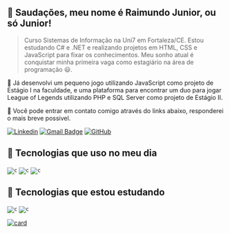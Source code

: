 ## 👋 Saudações, meu nome é <strong>Raimundo Junior</strong>, ou só Junior!

> Curso Sistemas de Informação na Uni7 em Fortaleza/CE. Estou estudando C# e .NET e realizando projetos em HTML, CSS e JavaScript para fixar os conhecimentos. Meu sonho atual é conquistar minha primeira vaga como estagiário na área de programação 😃.

🔭 Já desenvolvi um pequeno jogo utilizando JavaScript como projeto de Estágio I na faculdade, e uma plataforma para encontrar um duo para jogar League of Legends utilizando PHP e SQL Server como projeto de Estágio II.

💬 Você pode entrar em contato comigo através do links abaixo, responderei o mais breve possivel.

[![Linkedin](https://img.shields.io/badge/-raimundojunior99-blue?style=flat-square&logo=Linkedin&logoColor=white&link=https://www.linkedin.com/in/raimundojunior99/)](https://www.linkedin.com/in/raimundojunior99/)
[![Gmail Badge](https://img.shields.io/badge/-juniorod99@gmail.com-006bed?style=flat-square&logo=Gmail&logoColor=white&link=mailto:SEU-EMAIL)](mailto:juniorod99@gmail.com)
[![GitHub](https://img.shields.io/github/followers/juniorod99?label=follow&style=social)](https://github.com/juniorod99)

## 🚀 Tecnologias que uso no meu dia

<code><img src="https://img.shields.io/badge/HTML5-E34F26?style=for-the-badge&logo=html5&logoColor=white" alt="c"/></code>
<code><img src="https://img.shields.io/badge/CSS3-1572B6?style=for-the-badge&logo=css3&logoColor=white" alt="c"/></code>
<code><img src="https://img.shields.io/badge/JavaScript-F7DF1E?style=for-the-badge&logo=javascript&logoColor=black" alt="c"/></code>

## 🤯 Tecnologias que estou estudando

<code><img src="https://img.shields.io/badge/C%23-239120?style=for-the-badge&logo=c-sharp&logoColor=white" alt="c"/></code>
<code><img src="https://img.shields.io/badge/.NET-5C2D91?style=for-the-badge&logo=.net&logoColor=white" alt="c"/></code>

[![card](https://github-readme-stats.vercel.app/api?username=juniorod99&theme=tokyonight&show_icons=true)](https://github.com/anuraghazra/github-readme-stats)
